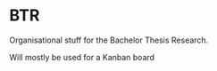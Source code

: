 # BTR
Organisational stuff for the Bachelor Thesis Research.


Will mostly be used for a Kanban board
